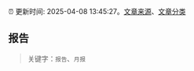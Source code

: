 :alarm_clock: 更新时间: 2025-04-08 13:45:27。[文章来源](/README.md)、[文章分类](/TAGS.md)

## 报告


> 关键字：`报告`、`月报`



